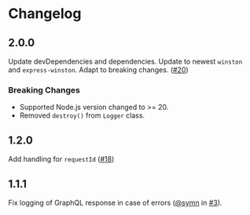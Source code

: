 # Changelog

## 2.0.0

Update devDependencies and dependencies. Update to newest `winston` and
`express-winston`. Adapt to breaking changes. ([#20](https://github.com/molindo/molindo-node-logger/pull/20))

### Breaking Changes

- Supported Node.js version changed to >= 20.
- Removed `destroy()` from `Logger` class.

## 1.2.0

Add handling for `requestId` ([#18](https://github.com/molindo/molindo-node-logger/pull/18))

## 1.1.1

Fix logging of GraphQL response in case of errors
([@symn](https://github.com/symn) in
[#3](https://github.com/molindo/molindo-node-logger/pull/3)).
